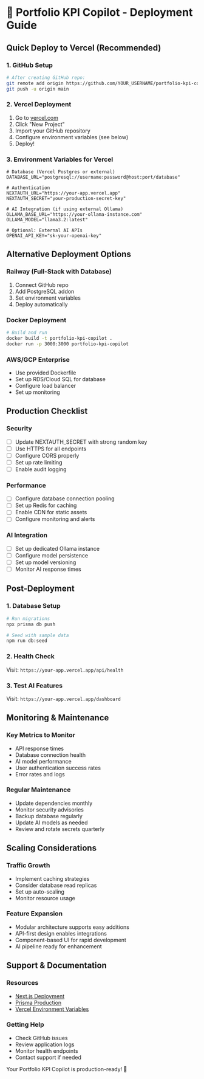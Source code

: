 # 🚀 Portfolio KPI Copilot - Deployment Guide

## Quick Deploy to Vercel (Recommended)

### 1. GitHub Setup
```bash
# After creating GitHub repo:
git remote add origin https://github.com/YOUR_USERNAME/portfolio-kpi-copilot.git
git push -u origin main
```

### 2. Vercel Deployment
1. Go to [vercel.com](https://vercel.com)
2. Click "New Project"
3. Import your GitHub repository
4. Configure environment variables (see below)
5. Deploy!

### 3. Environment Variables for Vercel
```env
# Database (Vercel Postgres or external)
DATABASE_URL="postgresql://username:password@host:port/database"

# Authentication
NEXTAUTH_URL="https://your-app.vercel.app"
NEXTAUTH_SECRET="your-production-secret-key"

# AI Integration (if using external Ollama)
OLLAMA_BASE_URL="https://your-ollama-instance.com"
OLLAMA_MODEL="llama3.2:latest"

# Optional: External AI APIs
OPENAI_API_KEY="sk-your-openai-key"
```

## Alternative Deployment Options

### Railway (Full-Stack with Database)
1. Connect GitHub repo
2. Add PostgreSQL addon
3. Set environment variables
4. Deploy automatically

### Docker Deployment
```bash
# Build and run
docker build -t portfolio-kpi-copilot .
docker run -p 3000:3000 portfolio-kpi-copilot
```

### AWS/GCP Enterprise
- Use provided Dockerfile
- Set up RDS/Cloud SQL for database
- Configure load balancer
- Set up monitoring

## Production Checklist

### Security
- [ ] Update NEXTAUTH_SECRET with strong random key
- [ ] Use HTTPS for all endpoints
- [ ] Configure CORS properly
- [ ] Set up rate limiting
- [ ] Enable audit logging

### Performance
- [ ] Configure database connection pooling
- [ ] Set up Redis for caching
- [ ] Enable CDN for static assets
- [ ] Configure monitoring and alerts

### AI Integration
- [ ] Set up dedicated Ollama instance
- [ ] Configure model persistence
- [ ] Set up model versioning
- [ ] Monitor AI response times

## Post-Deployment

### 1. Database Setup
```bash
# Run migrations
npx prisma db push

# Seed with sample data
npm run db:seed
```

### 2. Health Check
Visit: `https://your-app.vercel.app/api/health`

### 3. Test AI Features
Visit: `https://your-app.vercel.app/dashboard`

## Monitoring & Maintenance

### Key Metrics to Monitor
- API response times
- Database connection health
- AI model performance
- User authentication success rates
- Error rates and logs

### Regular Maintenance
- Update dependencies monthly
- Monitor security advisories
- Backup database regularly
- Update AI models as needed
- Review and rotate secrets quarterly

## Scaling Considerations

### Traffic Growth
- Implement caching strategies
- Consider database read replicas
- Set up auto-scaling
- Monitor resource usage

### Feature Expansion
- Modular architecture supports easy additions
- API-first design enables integrations
- Component-based UI for rapid development
- AI pipeline ready for enhancement

## Support & Documentation

### Resources
- [Next.js Deployment](https://nextjs.org/docs/deployment)
- [Prisma Production](https://www.prisma.io/docs/guides/deployment)
- [Vercel Environment Variables](https://vercel.com/docs/concepts/projects/environment-variables)

### Getting Help
- Check GitHub issues
- Review application logs
- Monitor health endpoints
- Contact support if needed

Your Portfolio KPI Copilot is production-ready! 🎉
